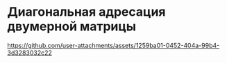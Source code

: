# Диагональная адресация двумерной матрицы


https://github.com/user-attachments/assets/1259ba01-0452-404a-99b4-3d3283032c22

